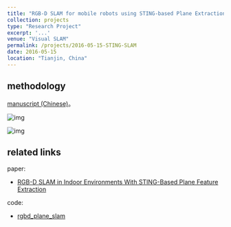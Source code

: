 ```yaml
---
title: "RGB-D SLAM for mobile robots using STING-based Plane Extraction"
collection: projects
type: "Research Project"
excerpt: '...'
venue: "Visual SLAM"
permalink: /projects/2016-05-15-STING-SLAM
date: 2016-05-15
location: "Tianjin, China"
---
```


<!--基于STING平面提取的室内环境移动机器人RGB-D SLAM方法-->

## methodology

<a href="http://sunqinxuan.github.io/files/projects-2016-05-15-STING-SLAM.pdf">manuscript (Chinese)</a>。

![img](https://sunqinxuan.github.io/images/project-2016-05-15-img1.PNG)

![img](https://sunqinxuan.github.io/images/project-2016-05-15-img2.PNG)


## related links

paper:
- [RGB-D SLAM in Indoor Environments With STING-Based Plane Feature Extraction](https://sunqinxuan.github.io/publication/TMech2018)

code:
- [rgbd_plane_slam](https://github.com/sunqinxuan/rgbd_plane_slam)